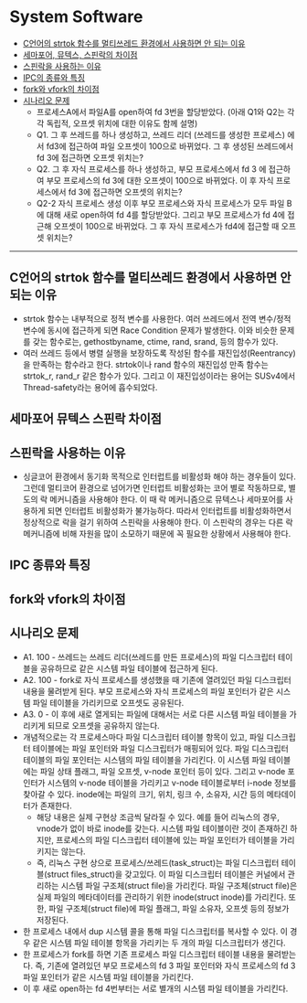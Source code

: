 # System Software

* [C언어의 strtok 함수를 멀티쓰레드 환경에서 사용하면 안 되는 이유](#C언어의-strtok-함수를-멀티쓰레드-환경에서-사용하면-안-되는-이유)
* [세마포어, 뮤텍스, 스핀락의 차이점](#세마포어-뮤텍스-스핀락-차이점)
* [스핀락을 사용하는 이유](#스핀락을-사용하는-이유)
* [IPC의 종류와 특징](#IPC-종류와-특징)
* [fork와 vfork의 차이점](#fork와-vfork의-차이점)
* [시나리오 문제](#시나리오-문제)
    * 프로세스A에서 파일A를 open하여 fd 3번을 할당받았다. (아래 Q1와 Q2는 각각 독립적, 오프셋 위치에 대한 이유도 함께 설명)
    * Q1. 그 후 쓰레드를 하나 생성하고, 쓰레드 리더 (쓰레드를 생성한 프로세스) 에서 fd3에 접근하여 파일 오프셋이 100으로 바뀌었다. 그 후 생성된 쓰레드에서 fd 3에 접근하면 오프셋 위치는?
    * Q2. 그 후 자식 프로세스를 하나 생성하고, 부모 프로세스에서 fd 3 에 접근하여 부모 프로세스의 fd 3에 대한 오프셋이 100으로 바뀌었다. 이 후 자식 프로세스에서 fd 3에 접근하면 오프셋의 위치는?
    * Q2-2 자식 프로세스 생성 이후 부모 프로세스와 자식 프로세스가 모두 파일 B에 대해 새로 open하여 fd 4를 할당받았다. 그리고 부모 프로세스가 fd 4에 접근해 오프셋이 100으로 바뀌었다. 그 후 자식 프로세스가 fd4에 접근할 때 오프셋 위치는?

---

## C언어의 strtok 함수를 멀티쓰레드 환경에서 사용하면 안 되는 이유

* strtok 함수는 내부적으로 정적 변수를 사용한다. 여러 쓰레드에서 전역 변수/정적 변수에 동시에 접근하게 되면 Race Condition 문제가 발생한다. 이와 비슷한 문제를 갖는 함수로는, gethostbyname, ctime, rand, srand, 등의 함수가 있다.
* 여러 쓰레드 등에서 병렬 실행을 보장하도록 작성된 함수를 재진입성(Reentrancy)을 만족하는 함수라고 한다. strtok이나 rand 함수의 재진입성 만족 함수는 strtok_r, rand_r 같은 함수가 있다. 그리고 이 재진입성이라는 용어는 SUSv4에서 Thread-safety라는 용어에 흡수되었다.

## 세마포어 뮤텍스 스핀락 차이점

## 스핀락을 사용하는 이유

* 싱글코어 환경에서 동기화 목적으로 인터럽트를 비활성화 해야 하는 경우들이 있다. 그런데 멀티코어 환경으로 넘어가면 인터럽트 비활성화는 코어 별로 작동하므로, 별도의 락 메커니즘을 사용해야 한다. 이 때 락 메커니즘으로 뮤텍스나 세마포어를 사용하게 되면 인터럽트 비활성화가 불가능하다. 따라서 인터럽트를 비활성화하면서 정상적으로 락을 걸기 위하여 스핀락을 사용해야 한다. 이 스핀락의 경우는 다른 락 메커니즘에 비해 자원을 많이 소모하기 때문에 꼭 필요한 상황에서 사용해야 한다.

## IPC 종류와 특징

## fork와 vfork의 차이점

## 시나리오 문제

* A1. 100 - 쓰레드는 쓰레드 리더(쓰레드를 만든 프로세스)의 파일 디스크립터 테이블을 공유하므로 같은 시스템 파일 테이블에 접근하게 된다.
* A2. 100 - fork로 자식 프로세스를 생성했을 때 기존에 열려있던 파일 디스크립터 내용을 물려받게 된다. 부모 프로세스와 자식 프로세스의 파일 포인터가 같은 시스템 파일 테이블을 가리키므로 오프셋도 공유된다.
* A3. 0 - 이 후에 새로 열게되는 파일에 대해서는 서로 다른 시스템 파일 테이블을 가리키게 되므로 오프셋을 공유하지 않는다.
* 개념적으로는 각 프로세스마다 파일 디스크립터 테이블 항목이 있고, 파일 디스크립터 테이블에는 파일 포인터와 파일 디스크립터가 매핑되어 있다. 파일 디스크립터 테이블의 파일 포인터는 시스템의 파일 테이블을 가리킨다. 이 시스템 파일 테이블에는 파일 상태 플래그, 파일 오프셋, v-node 포인터 등이 있다. 그리고 v-node 포인터가 시스템의 v-node 테이블을 가리키고 v-node 테이블로부터 i-node 정보를 찾아갈 수 있다. inode에는 파일의 크기, 위치, 링크 수, 소유자, 시간 등의 메타데이터가 존재한다.
    * 해당 내용은 실제 구현상 조금씩 달라질 수 있다. 예를 들어 리눅스의 경우, vnode가 없이 바로 inode를 갖는다. 시스템 파일 테이블이란 것이 존재하긴 하지만, 프로세스의 파일 디스크립터 테이블에 있는 파일 포인터가 테이블을 가리키지는 않는다.
    * 즉, 리눅스 구현 상으로 프로세스/쓰레드(task_struct)는 파일 디스크립터 테이블(struct files_struct)을 갖고있다. 이 파일 디스크립터 테이블은 커널에서 관리하는 시스템 파일 구조체(struct file)을 가리킨다. 파일 구조체(struct file)은 실제 파일의 메타데이터를 관리하기 위한 inode(struct inode)를 가리킨다. 또한, 파일 구조체(struct file)에 파일 플래그, 파일 소유자, 오프셋 등의 정보가 저장된다.
* 한 프로세스 내에서 dup 시스템 콜을 통해 파일 디스크립터를 복사할 수 있다. 이 경우 같은 시스템 파일 테이블 항목을 가리키는 두 개의 파일 디스크립터가 생긴다.
* 한 프로세스가 fork를 하면 기존 프로세스 파일 디스크립터 테이블 내용을 물려받는다. 즉, 기존에 열려있던 부모 프로세스의 fd 3 파일 포인터와 자식 프로세스의 fd 3 파일 포인터가 같은 시스템 파일 테이블을 가리킨다.
* 이 후 새로 open하는 fd 4번부터는 서로 별개의 시스템 파일 테이블을 가리킨다.